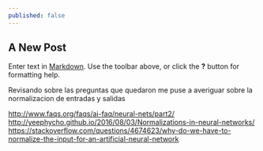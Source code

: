 ```yaml
---
published: false
---
```

## A New Post

Enter text in [Markdown](http://daringfireball.net/projects/markdown/). Use the toolbar above, or click the **?** button for formatting help.


Revisando sobre las preguntas que quedaron me puse a averiguar sobre la normalizacion de entradas y salidas

http://www.faqs.org/faqs/ai-faq/neural-nets/part2/
http://yeephycho.github.io/2016/08/03/Normalizations-in-neural-networks/
https://stackoverflow.com/questions/4674623/why-do-we-have-to-normalize-the-input-for-an-artificial-neural-network


